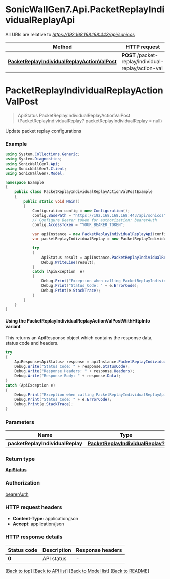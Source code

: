 # SonicWallGen7.Api.PacketReplayIndividualReplayApi

All URIs are relative to *https://192.168.168.168:443/api/sonicos*

| Method | HTTP request | Description |
|--------|--------------|-------------|
| [**PacketReplayIndividualReplayActionValPost**](PacketReplayIndividualReplayApi.md#packetreplayindividualreplayactionvalpost) | **POST** /packet-replay/individual-replay/action-val |  |

<a id="packetreplayindividualreplayactionvalpost"></a>
# **PacketReplayIndividualReplayActionValPost**
> ApiStatus PacketReplayIndividualReplayActionValPost (PacketReplayIndividualReplay? packetReplayIndividualReplay = null)



Update packet replay configurations

### Example
```csharp
using System.Collections.Generic;
using System.Diagnostics;
using SonicWallGen7.Api;
using SonicWallGen7.Client;
using SonicWallGen7.Model;

namespace Example
{
    public class PacketReplayIndividualReplayActionValPostExample
    {
        public static void Main()
        {
            Configuration config = new Configuration();
            config.BasePath = "https://192.168.168.168:443/api/sonicos";
            // Configure Bearer token for authorization: bearerAuth
            config.AccessToken = "YOUR_BEARER_TOKEN";

            var apiInstance = new PacketReplayIndividualReplayApi(config);
            var packetReplayIndividualReplay = new PacketReplayIndividualReplay?(); // PacketReplayIndividualReplay? |  (optional) 

            try
            {
                ApiStatus result = apiInstance.PacketReplayIndividualReplayActionValPost(packetReplayIndividualReplay);
                Debug.WriteLine(result);
            }
            catch (ApiException  e)
            {
                Debug.Print("Exception when calling PacketReplayIndividualReplayApi.PacketReplayIndividualReplayActionValPost: " + e.Message);
                Debug.Print("Status Code: " + e.ErrorCode);
                Debug.Print(e.StackTrace);
            }
        }
    }
}
```

#### Using the PacketReplayIndividualReplayActionValPostWithHttpInfo variant
This returns an ApiResponse object which contains the response data, status code and headers.

```csharp
try
{
    ApiResponse<ApiStatus> response = apiInstance.PacketReplayIndividualReplayActionValPostWithHttpInfo(packetReplayIndividualReplay);
    Debug.Write("Status Code: " + response.StatusCode);
    Debug.Write("Response Headers: " + response.Headers);
    Debug.Write("Response Body: " + response.Data);
}
catch (ApiException e)
{
    Debug.Print("Exception when calling PacketReplayIndividualReplayApi.PacketReplayIndividualReplayActionValPostWithHttpInfo: " + e.Message);
    Debug.Print("Status Code: " + e.ErrorCode);
    Debug.Print(e.StackTrace);
}
```

### Parameters

| Name | Type | Description | Notes |
|------|------|-------------|-------|
| **packetReplayIndividualReplay** | [**PacketReplayIndividualReplay?**](PacketReplayIndividualReplay?.md) |  | [optional]  |

### Return type

[**ApiStatus**](ApiStatus.md)

### Authorization

[bearerAuth](../README.md#bearerAuth)

### HTTP request headers

 - **Content-Type**: application/json
 - **Accept**: application/json


### HTTP response details
| Status code | Description | Response headers |
|-------------|-------------|------------------|
| **0** | API status |  -  |

[[Back to top]](#) [[Back to API list]](../README.md#documentation-for-api-endpoints) [[Back to Model list]](../README.md#documentation-for-models) [[Back to README]](../README.md)


